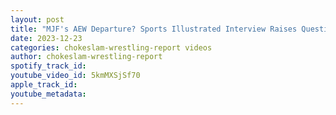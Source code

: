 ```yaml
---
layout: post
title: "MJF's AEW Departure? Sports Illustrated Interview Raises Questions. Mone signing w/WWE? Ep#175"
date: 2023-12-23
categories: chokeslam-wrestling-report videos
author: chokeslam-wrestling-report
spotify_track_id: 
youtube_video_id: 5kmMXSjSf70
apple_track_id: 
youtube_metadata: 
---
```

